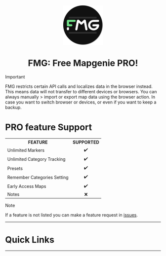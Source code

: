 <p align="center">
  <img src="./src/icons/fmg-icon-128.png" />
  <h1 align="center">FMG: Free Mapgenie PRO!</h1>
</p>

> [!IMPORTANT]
> FMG restricts certain API calls and localizes data in the browser instead.
> This means data will not transfer to different devices or browsers. You can always manually > 
> import or export map data using the browser action.
> In case you want to switch browser or devices, or even if you want to keep a backup.

<h1>PRO feature Support</h1>
<table>
	<tr>
		<th>FEATURE</th>
		<th>SUPPORTED</th>
	</tr>
	<tr>
		<td>Unlimited Markers</td>
		<td align="center">✔️</td>
	</tr>
	<tr>
		<td>Unlimited Category Tracking</td>
		<td align="center">✔️</td>
	</tr>
	<tr>
		<td>Presets</td>
		<td align="center">✔️</td>
	</tr>
	<tr>
		<td>Remember Categories Setting</td>
		<td align="center">✔️</td>
	</tr>
	<tr>
		<td>Early Access Maps</td>
		<td align="center">✔️</td>
	</tr>
	<tr>
		<td>Notes</td>
		<td align="center">❌</td>
	</tr>
</table>

> [!NOTE]
> If a feature is not listed you can make a feature request in [issues](https://github.com/V1P3R-FMG/free-map-genie/issues).

<hr/>
<h1>Quick Links</h1>
<ul>
	<!-- TODO add tutorials and links to it -->
</ul>

<hr/>
